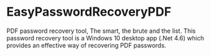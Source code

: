 # EasyPasswordRecoveryPDF
PDF password recovery tool, The smart, the brute and the list.
This password recovery tool is a Windows 10 desktop app (.Net 4.6) which provides an effective way of recovering PDF passwords.
